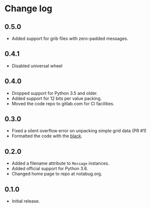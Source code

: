 # Change log

## 0.5.0

* Added support for grib files with zero-padded messages.


## 0.4.1

* Disabled universal wheel


## 0.4.0

* Dropped support for Python 3.5 and older.
* Added support for 12 bits per value packing.
* Moved the code repo to gitlab.com for CI facilities.


## 0.3.0

* Fixed a silent overflow error on unpacking simple grid data (PR #1)
* Formatted the code with the [black](https://black.readthedocs.io/en/stable/).


## 0.2.0

* Added a filename attribute to `Message` instances.
* Added official support for Python 3.6.
* Changed home page to repo at notabug.org.


## 0.1.0

* Initial release.
